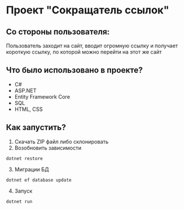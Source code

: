 # Проект "Сокращатель ссылок"
## Со стороны пользователя:
Пользователь заходит на сайт, вводит огромную ссылку и получает короткую ссылку, по которой можно перейти на этот же сайт
## Что было использовано в проекте?
- C#
- ASP.NET
- Entity Framework Core
- SQL
- HTML, CSS
## Как запустить?
1. Скачать ZIP файл либо склонировать
2. Возобновить зависимости
```
dotnet restore
```
3. Миграции БД
```
dotnet ef database update
```
4. Запуск
```
dotnet run
```